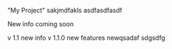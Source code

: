 "My Project"
sakjmdfakls
asdfasdfasdf
 
New info coming soon

v 1.1 new info
v 1.1.0 new features
newqsadaf
sdgsdfg